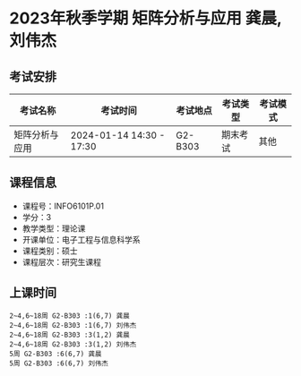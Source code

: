 # 2023年秋季学期 矩阵分析与应用 龚晨, 刘伟杰




## 考试安排

| 考试名称 | 考试时间 | 考试地点 | 考试类型 | 考试模式 |
| -------- | -------- | -------- | -------- | -------- |
| 矩阵分析与应用 | 2024-01-14 14:30 - 17:30 | G2-B303 | 期末考试 | 其他 |





## 课程信息

- 课程号：INFO6101P.01
- 学分：3
- 教学类型：理论课
- 开课单位：电子工程与信息科学系
- 课程类别：硕士
- 课程层次：研究生课程

## 上课时间

```
2~4,6~18周 G2-B303 :1(6,7) 龚晨
2~4,6~18周 G2-B303 :1(6,7) 刘伟杰
2~4,6~18周 G2-B303 :3(1,2) 龚晨
2~4,6~18周 G2-B303 :3(1,2) 刘伟杰
5周 G2-B303 :6(6,7) 龚晨
5周 G2-B303 :6(6,7) 刘伟杰
```

